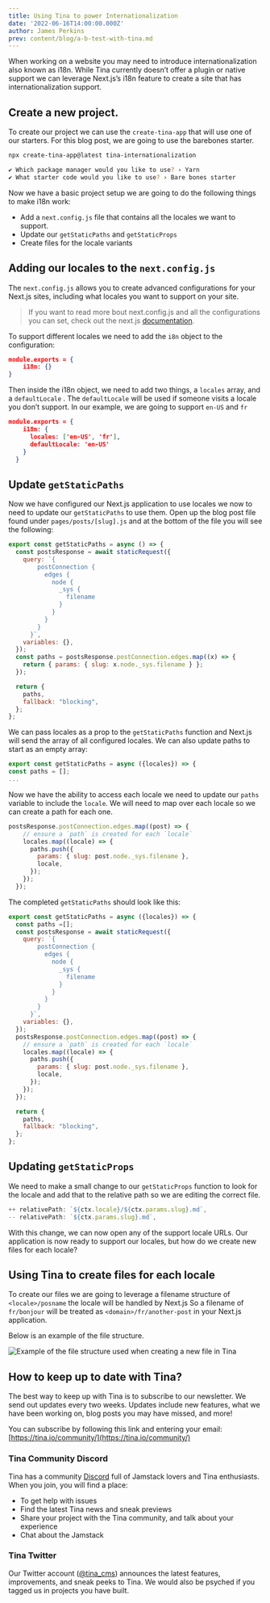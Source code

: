 ```yaml
---
title: Using Tina to power Internationalization
date: '2022-06-16T14:00:00.000Z'
author: James Perkins
prev: content/blog/a-b-test-with-tina.md
---
```


When working on a website you may need to introduce internationalization also known as i18n. While Tina currently doesn’t offer a plugin or native support we can leverage Next.js’s i18n feature to create a site that has internationalization support. 

## Create a new project.

To create our project we can use the `create-tina-app` that will use one of our starters. For this blog post, we are going to use the barebones starter. 

```bash
npx create-tina-app@latest tina-internationalization

✔ Which package manager would you like to use? › Yarn
✔ What starter code would you like to use? › Bare bones starter
```

Now we have a basic project setup we are going to do the following things to make i18n work:

- Add a `next.config.js` file that contains all the locales we want to support.
- Update our `getStaticPaths` and `getStaticProps`
- Create files for the locale variants

## Adding our locales to the `next.config.js`

The `next.config.js` allows you to create advanced configurations for your Next.js sites, including what locales you want to support on your site. 

> If you want to read more bout next.config.js and all the configurations you can set, check out the next.js [documentation](https://nextjs.org/docs/api-reference/next.config.js/introduction).  

To support different locales we need to add the `i8n` object to the configuration: 

```json
module.exports = {
    i18n: {}
}
```

Then inside the i18n object, we need to add two things, a `locales` array, and a `defaultLocale` . The `defaultLocale` will be used if someone visits a locale you don’t support. In our example, we are going to support `en-US` and `fr`  

```json
module.exports = {
    i18n: {
      locales: ['en-US', 'fr'],
      defaultLocale: 'en-US'
    }
  }
```

## Update `getStaticPaths`

Now we have configured our Next.js application to use locales we now to need to update our `getStaticPaths` to use them. Open up the blog post file found under `pages/posts/[slug].js` and at the bottom of the file you will see the following:

```jsx
export const getStaticPaths = async () => {
  const postsResponse = await staticRequest({
    query: `{
        postConnection {
          edges {
            node {
              _sys {
                filename
              }
            }
          }
        }
      }`,
    variables: {},
  });
  const paths = postsResponse.postConnection.edges.map((x) => {
    return { params: { slug: x.node._sys.filename } };
  });

  return {
    paths,
    fallback: "blocking",
  };
};
```

 We can pass locales as a prop to the `getStaticPaths` function and Next.js will send the array of all configured locales. We can also update paths to start as an empty array:

```jsx
export const getStaticPaths = async ({locales}) => {
const paths = [];
...
```

Now we have the ability to access each locale we need to update our `paths` variable to include the `locale`. We will need to map over each locale so we can create a path for each one.  

```jsx
postsResponse.postConnection.edges.map((post) => {
    // ensure a `path` is created for each `locale`
    locales.map((locale) => {
      paths.push({
        params: { slug: post.node._sys.filename },
        locale,
      });
    });
  });
```

The completed `getStaticPaths` should look like this:

```jsx
export const getStaticPaths = async ({locales}) => {
  const paths =[];
  const postsResponse = await staticRequest({
    query: `{
        postConnection {
          edges {
            node {
              _sys {
                filename
              }
            }
          }
        }
      }`,
    variables: {},
  });
  postsResponse.postConnection.edges.map((post) => {
    // ensure a `path` is created for each `locale`
    locales.map((locale) => {
      paths.push({
        params: { slug: post.node._sys.filename },
        locale,
      });
    });
  });

  return {
    paths,
    fallback: "blocking",
  };
};
```

## Updating `getStaticProps`

We need to make a small change to our `getStaticProps` function to look for the locale and add that to the relative path so we are editing the correct file. 

```jsx
++ relativePath: `${ctx.locale}/${ctx.params.slug}.md`,
-- relativePath: `${ctx.params.slug}.md`,
```

With this change, we can now open any of the support locale URLs. Our application is now ready to support our locales, but how do we create new files for each locale?

## Using Tina to create files for each locale

To create our files we are going to leverage a filename structure of `<locale>/posname` the locale will be handled by Next.js So a filename of `fr/bonjour` will be treated as `<domain>/fr/another-post` in your Next.js application.

Below is an example of the file structure. 

![Example of the file structure used when creating a new file in Tina](https://res.cloudinary.com/forestry-demo/image/upload/v1655216726/blog-media/tina-i8n/Screen_Shot_2022-06-09_at_10.34.47_AM.png)


## How to keep up to date with Tina?

The best way to keep up with Tina is to subscribe to our newsletter. We send out updates every two weeks. Updates include new features, what we have been working on, blog posts you may have missed, and more!

You can subscribe by following this link and entering your email: [https://tina.io/community/](https://tina.io/community/)

### Tina Community Discord

Tina has a community [Discord](https://discord.com/invite/zumN63Ybpf) full of Jamstack lovers and Tina enthusiasts. When you join, you will find a place:

- To get help with issues
- Find the latest Tina news and sneak previews
- Share your project with the Tina community, and talk about your experience
- Chat about the Jamstack

### Tina Twitter

Our Twitter account ([@tina_cms](https://twitter.com/tina_cms)) announces the latest features, improvements, and sneak peeks to Tina. We would also be psyched if you tagged us in projects you have built.


